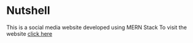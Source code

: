 # Nutshell
This is a social media website developed using MERN Stack
To visit the website [click here](http://nutshell-media.herokuapp.com "Nutshell Website")
